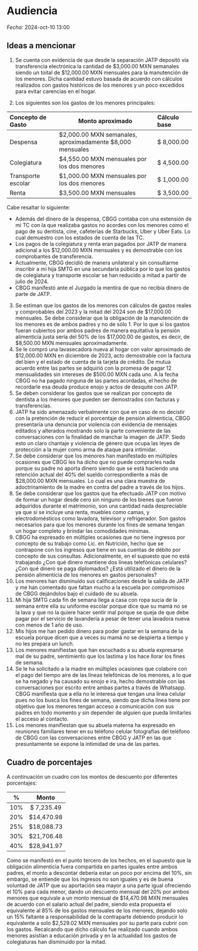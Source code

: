 # Audiencia

*Fecha:* 2024-oct-10 13:00

## Ideas a mencionar

1) Se cuenta con evidencia de que desde la separación JATP depositó vía transferencia electrónica la cantidad de $3,000.00 MXN semanales siendo un toital de $12,000.00 MXN mensuales para la manutención de los menores. Dicha cantidad estuvo basada de acuerdo con cálculos realizados con gastos históricos de los menores y un poco excedidos para evitar carencias en el hogar.

2) Los siguientes son los gastos de los menores principales:

| Concepto de Gasto | <center>Monto aproximado</center> | Cálculo base    |
| :---------------- | :--------------- | :-------------- |
| Despensa          | $2,000.00 MXN semanales, <br> aproximadamente $8,000 mensuales | $ 8,000.00 |
| Colegiatura       | $4,550.00 MXN mensuales por los dos menores | $ 4,500.00 |
| Transporte escolar | $1,000.00 MXN mensuales por los dos menores | $ 1,000.00 |
| Renta             | $3,500.00 MXN mensuales | $ 3,500.00 |

Cabe resaltar lo siguiente:
- Además del dinero de la despensa, CBGG contaba con una extensión de mi TC con la que realizaba gastos no acordes con los menores como el pago de su dentista, cine, cafeterías de Starbucks, Uber y Uber Eats. Lo cual demuestro con los estados de cuenta de las TC.
- Los pagos de la colegiatura y renta eran pagados por JATP de manera adicional a los $12,000.00 MXN mensuales y es demostrable con los comprobantes de transferencia.
- Actualmente, CBGG decidió de manera unilateral y sin consultarme inscribir a mi hija SMTG en una secundaria pública por lo que los gastos de colegiatura y transporte escolar se han reducido a  mitad a partir de julio de 2024.
- CBGG manifestó ante el Juzgado la mentira de que no recibía dinero de parte de JATP.

3) Se estiman que los gastos de los menores con cálculos de gastos reales y comprobables del 2023 y la mitad del 2024 son de $17,000.00 mensuales. Se debe considerar que la obligación de la manutención de los menores es de ambos padres y no de sólo 1. Por lo que si los gastos fueran cubiertos por ambos padres de manera equitativa la pensión alimenticia justa sería del 50% de los $17,000.00 de gastos, es decir, de $8,500.00 MXN mensuales aproximadamente.
4) Se le compró una lavasecadora nueva al hogar con valor aproximado de $12,000.00 MXN en diciembre de 2023, acto demostrable con la factura del bien y el estado de cuenta de la tarjeta de crédito. De mutua acuerdo entre las partes se adquirió con la promesa de pagar 12 mensualidades sin intereses de $500.00 MXN cada uno. A la fecha CBGG no ha pagado ninguna de las partes acordadas, el hecho de recordarle esa deuda produce enojo y actos de desquite con JATP.
5) Se deben considerar los gastos que se realizan por concepto de dentista a los menores que pueden ser demostrados con facturas y transferencias.
6) JATP ha sido amenazado verbalmente con que en caso de no decistir con la pretención de reducir el porcentaje de pensión alimenticia, CBGG presentaría una denuncia por violencia con evidencia de mensajes editados y alterados mostrando solo la parte conveniente de las conversaciones con la finalidad de manchar la imagen de JATP. Siedo esto un claro chantaje y violencia de género que ocupa las leyes de protección a la mujer como arma de ataque para intimidar.
7) Se debe considerar que los menores han manifestado en múltiples ocasiones que CBGG les ha dicho que no puede comprarles nada porque su padre no aporta dinero siendo que se está haciendo una retención actual del 40% del sueldo correspondiente a más de $28,000.00 MXN mensuales. Lo cual es una clara muestra de adoctrinamiento de la madre en contra del padre a través de los hijos.
8) Se debe considerar que los gastos que ha efectuado JATP con motivo de formar un hogar desde cero sin ninguno de los bienes que fueron adquiridos durante el matrimonio, son una cantidad nada despreciable ya que si se incluye una renta, muebles como camas, y electrodomésticos como lavadora, televisor y refrigerador. Son gastos necesarios para que los menores durante los fines de semana tengan un hogar completo y brindar las comodidades mínimas.
9) CBGG ha expresado en múltiples ocasiones que no tiene ingresos por concepto de su trabajo como Lic. en Nutrición, hecho que se contrapone con los ingresos que tiene en sus cuentas de débito por concepto de sus consultas. Adicionalmente, en el supuesto que no está trabajando ¿Con qué dinero mantiene dos líneas telefónicas celulares? ¿Con qué dinero se paga diplomados? ¿Está utilizado el dinero de la pensión alimenticia de los menores en gastos personales?
10) Los menores han disminuido sus calificaciones desde la salida de JATP y me han comentado que faltan mucho a la escuela por compromisos de CBGG dejándolos bajo el cuidado de su abuela.
11) Mi hija SMTG cada fin de semana llega a casa con ropa sucia de la semana entre ella su uniforme escolar porque dice que su mamá no se la lava y que no la quiere hacer sentir mal porque se queja de que debe pagar por el servicio de lavandería a pesar de tener una lavadora nueva con menos de 1 año de uso.
12) Mis hijos me han pedido dinero para poder gastar en la semana de la escuela porque dicen que a veces su mamá no se despierta a tiempo y no les prepara un lunch.
13) Los menores manifiestan que han escuchado a su abuela expresarse mal de su padre, sentimiento que los lastima y los hace llorar los fines de semana.
14) Se le ha solicitado a la madre en múltiples ocasiones que colabore con el pago del tiempo aire de las líneas telefónicas de los menores, a lo que se ha negado y ha causado su enojo e ira, hecho demostrable con las conversaciones por escrito entre ambas partes a través de Whatsapp. CBGG manifiesta que a ella no le interesa que tengan una línea celular pues no los busca los fines de semana, siendo que dicha línea tiene por objetivo que los menores tengan acceso a comunicación con sus padres en todo momento y sin depender de alguien que pueda limitarles el acceso al contacto.
15) Los menores manifiestan que su abuela materna ha expresado en reuniones familiares tener en su teléfono celular fotografías del teléfono de CBGG con las conversaciones entre CBGG y JATP en las que presuntamente se expone la intimidad de una de las partes.


## Cuadro de porcentajes

A continuación un cuadro con los montos de descuento por diferentes porcentajes:

|   %   |   Monto    |
| :---: | :--------: |
|  10%  | $ 7,235.49 |
|  20%  | $14,470.98 |
|  25%  | $18,088.73 |
|  30%  | $21,706.48 |
|  40%  | $28,941.97 |

Como se manifestó en el punto tercero de los hechos, en el supuesto que la obligación alimenticia fuera compartida en partes iguales entre ambos padres, el monto a descontar debería estar un poco por encima del 10%, sin embargo, se entiende que los ingresos no son iguales y es de buena voluntad de JATP que su aportación sea mayor a una parte igual ofreciendo el 10% para cada menor, dando un descuento mensual del 20% por ambos menores que equivale a un monto mensual de $14,470.98 MXN mensuales de acuerdo con el salario actual del padre, siendo esta propuesta el equivalente al 85% de los gastos mensuales de los menores, dejando solo un 15% faltante a responsabilidad de la contraparte debiendo producir lo equivalente a solo $2,529.02 MXN mensuales por su parte para cubrir con los gastos. Recalcando que dicho cálculo fue realizado cuando ambos menores asistían a educación privada y en la actualidad los gastos de colegiaturas han disminuido por la mitad.
